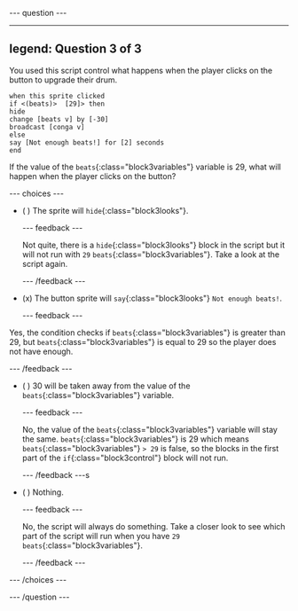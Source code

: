 
--- question ---

---
legend: Question 3 of 3
---

You used this script control what happens when the player clicks on the button to upgrade their drum.

```blocks3
when this sprite clicked
if <(beats)>  [29]> then 
hide
change [beats v] by [-30] 
broadcast [conga v] 
else
say [Not enough beats!] for [2] seconds 
end
```

If the value of the `beats`{:class="block3variables"} variable is 29, what will happen when the player clicks on the button?

--- choices ---

- ( ) The sprite will `hide`{:class="block3looks"}.

  --- feedback ---

  Not quite, there is a `hide`{:class="block3looks"} block in the script but it will not run with `29` `beats`{:class="block3variables"}. Take a look at the script again. 

  --- /feedback ---

- (x) The button sprite will  `say`{:class="block3looks"} `Not enough beats!`.

  --- feedback ---

Yes, the condition checks if `beats`{:class="block3variables"} is greater than 29, but `beats`{:class="block3variables"} is equal to 29 so the player does not have enough.

  --- /feedback ---

- ( ) 30 will be taken away from the value of the `beats`{:class="block3variables"} variable.

  --- feedback ---

  No, the value of the `beats`{:class="block3variables"} variable will stay the same. `beats`{:class="block3variables"} is 29 which means `beats`{:class="block3variables"} `> 29` is false, so the blocks in the first part of the `if`{:class="block3control"} block will not run.

  --- /feedback ---s

- ( ) Nothing. 

  --- feedback ---

  No, the script will always do something. Take a closer look to see which part of the script will run when you have `29` `beats`{:class="block3variables"}.

  --- /feedback ---

--- /choices ---

--- /question ---
